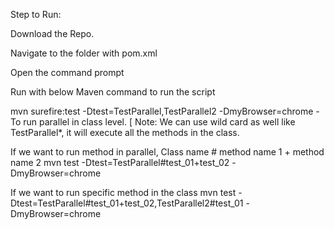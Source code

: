 Step to Run:

Download the Repo.

Navigate to the folder with pom.xml

Open the command prompt

Run with below Maven command to run the script 

mvn surefire:test -Dtest=TestParallel,TestParallel2 -DmyBrowser=chrome - To run parallel in class level. [ Note: We can use wild card as well like TestParallel*, it will execute all the methods in the class.

If we want to run method in parallel,
Class name # method name 1 + method name 2
mvn test -Dtest=TestParallel#test_01+test_02 -DmyBrowser=chrome

If we want to run specific method in the class
mvn test -Dtest=TestParallel#test_01+test_02,TestParallel2#test_01 -DmyBrowser=chrome
